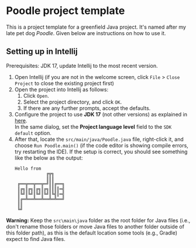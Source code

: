# Poodle project template

This is a project template for a greenfield Java project. It's named after my late pet dog _Poodle_. Given below are instructions on how to use it.

## Setting up in Intellij

Prerequisites: JDK 17, update Intellij to the most recent version.

1. Open Intellij (if you are not in the welcome screen, click `File` > `Close Project` to close the existing project first)
2. Open the project into Intellij as follows:
   1. Click `Open`.
   2. Select the project directory, and click `OK`.
   3. If there are any further prompts, accept the defaults.
3. Configure the project to use **JDK 17** (not other versions) as explained in [here](https://www.jetbrains.com/help/idea/sdk.html#set-up-jdk).<br>
   In the same dialog, set the **Project language level** field to the `SDK default` option.
4. After that, locate the `src/main/java/Poodle.java` file, right-click it, and choose `Run Poodle.main()` (if the code editor is showing compile errors, try restarting the IDE). If the setup is correct, you should see something like the below as the output:
   ```
   Hello from
               ╔╦╗
               ║║║
    ╔══╦══╦══╦═╝║║╔══╗
    ║╔╗║╔╗║╔╗║╔╗║║║║═╣
    ║╚╝║╚╝║╚╝║╚╝║╚╣║═╣
    ║╔═╩══╩══╩══╩═╩══╝
    ║║
    ╚╝
   ```

**Warning:** Keep the `src\main\java` folder as the root folder for Java files (i.e., don't rename those folders or move Java files to another folder outside of this folder path), as this is the default location some tools (e.g., Gradle) expect to find Java files.
